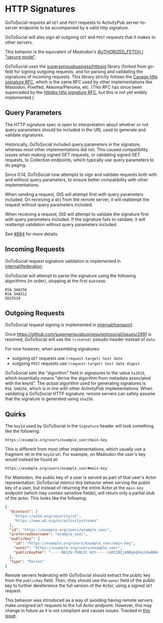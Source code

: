 # HTTP Signatures

GoToSocial requires all `GET` and `POST` requests to ActivityPub server-to-server endpoints to be accompanied by a valid http signature.

GoToSocial will also sign all outgoing `GET` and `POST` requests that it makes to other servers.

This behavior is the equivalent of Mastodon's [AUTHORIZED_FETCH / "secure mode"](https://docs.joinmastodon.org/admin/config/#authorized_fetch).

GoToSocial uses the [superseriousbusiness/httpsig](https://codeberg.org/superseriousbusiness/httpsig) library (forked from go-fed) for signing outgoing requests, and for parsing and validating the signatures of incoming requests. This library strictly follows the [Cavage http signature RFC](https://datatracker.ietf.org/doc/html/draft-cavage-http-signatures-12), which is the same RFC used by other implementations like Mastodon, Pixelfed, Akkoma/Pleroma, etc. (This RFC has since been superceded by the [httpbis http signature RFC](https://datatracker.ietf.org/doc/html/draft-ietf-httpbis-message-signatures), but this is not yet widely implemented.)

## Query Parameters

The HTTP signature spec is open to interpretation about whether or not query parameters should be included in the URL used to generate and validate signatures.

Historically, GoToSocial included query parameters in the signature, whereas most other implementations did not. This caused compatibility issues when making signed GET requests, or validating signed GET requests, to Collection endpoints, which typically use query parameters to do paging.

Since 0.14, GoToSocial now attempts to sign and validate requests both with and without query parameters, to ensure better compatibility with other implementations.

When sending a request, GtS will attempt first *with* query parameters included. On receiving a `401` from the remote server, it will reattempt the request without query parameters included.

When receiving a request, GtS will attempt to validate the signature first *with* query parameters included. If the signature fails to validate, it will reattempt validation without query parameters included.

See [#894](https://github.com/superseriousbusiness/gotosocial/issues/894) for more details.

## Incoming Requests

GoToSocial request signature validation is implemented in [internal/federation](https://github.com/superseriousbusiness/gotosocial/blob/main/internal/federation/authenticate.go).

GoToSocial will attempt to parse the signature using the following algorithms (in order), stopping at the first success:

```text
RSA_SHA256
RSA_SHA512
ED25519
```

## Outgoing Requests

GoToSocial request signing is implemented in [internal/transport](https://github.com/superseriousbusiness/gotosocial/blob/main/internal/transport/signing.go).

Once https://github.com/superseriousbusiness/gotosocial/issues/2991 is resolved, GoToSocial will use the `(created)` pseudo-header instead of `date`.

For now however, when assembling signatures:

- outgoing `GET` requests use `(request-target) host date`
- outgoing `POST` requests use `(request-target) host date digest` 

GoToSocial sets the "algorithm" field in signatures to the value `hs2019`, which essentially means "derive the algorithm from metadata associated with the keyId". The *actual* algorithm used for generating signatures is `RSA_SHA256`, which is in line with other ActivityPub implementations. When validating a GoToSocial HTTP signature, remote servers can safely assume that the signature is generated using `sha256`.

## Quirks

The `keyId` used by GoToSocial in the `Signature` header will look something like the following:

```text
https://example.org/users/example_user/main-key
```

This is different from most other implementations, which usually use a fragment (`#`) in the `keyId` uri. For example, on Mastodon the user's key would instead be found at:

```text
https://example.org/users/example_user#main-key
```

For Mastodon, the public key of a user is served as part of that user's Actor representation. GoToSocial mimics this behavior when serving the public key of a user, but instead of returning the entire Actor at the `main-key` endpoint (which may contain sensitive fields), will return only a partial stub of the actor. This looks like the following:

```json
{
  "@context": [
    "https://w3id.org/security/v1",
    "https://www.w3.org/ns/activitystreams"
  ],
  "id": "https://example.org/users/example_user",
  "preferredUsername": "example_user",
  "publicKey": {
    "id": "https://example.org/users/example_user/main-key",
    "owner": "https://example.org/users/example_user",
    "publicKeyPem": "-----BEGIN PUBLIC KEY-----\nMIIBIjANBgkqhkiG9w0BAQEFAAOCAQ8AMIIBCgKCAQEAzGB3yDvMl+8p+ViutVRG\nVDl9FO7ZURYXnwB3TedSfG13jyskoiMDNvsbLoUQM9ajZPB0zxJPZUlB/W3BWHRC\nNFQglE5DkB30GjTClNZoOrx64vLRT5wAEwIOjklKVNk9GJi1hFFxrgj931WtxyML\nBvo+TdEblBcoru6MKAov8IU4JjQj5KUmjnW12Rox8dj/rfGtdaH8uJ14vLgvlrAb\neQbN5Ghaxh9DGTo1337O9a9qOsir8YQqazl8ahzS2gvYleV+ou09RDhS75q9hdF2\nLI+1IvFEQ2ZO2tLk3umUP1ioa+5CWKsWD0GAXbQu9uunAV0VoExP4+/9WYOuP0ei\nKwIDAQAB\n-----END PUBLIC KEY-----\n"
  },
  "type": "Person"
}
```

Remote servers federating with GoToSocial should extract the public key from the `publicKey` field. Then, they should use the `owner` field of the public key to further dereference the full version of the Actor, using a signed `GET` request.

This behavior was introduced as a way of avoiding having remote servers make unsigned `GET` requests to the full Actor endpoint. However, this may change in future as it is not compliant and causes issues. Tracked in [this issue](https://github.com/superseriousbusiness/gotosocial/issues/1186).
